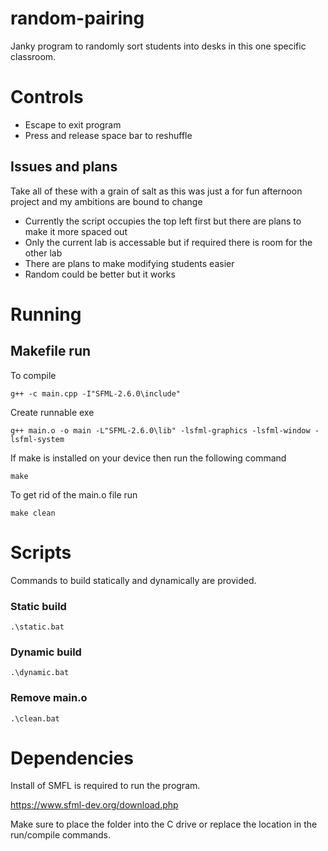 # random-pairing
Janky program to randomly sort students into desks in this one specific classroom.

# Controls
- Escape to exit program
- Press and release space bar to reshuffle

## Issues and plans
Take all of these with a grain of salt as this was just a for fun afternoon project and my ambitions are bound to change
- Currently the script occupies the top left first but there are plans to make it more spaced out
- Only the current lab is accessable but if required there is room for the other lab
- There are plans to make modifying students easier
- Random could be better but it works


# Running

## Makefile run
To compile
```
g++ -c main.cpp -I"SFML-2.6.0\include"
```

Create runnable exe
```
g++ main.o -o main -L"SFML-2.6.0\lib" -lsfml-graphics -lsfml-window -lsfml-system
```

If make is installed on your device then run the following command

```
make
```
To get rid of the main.o file run
```
make clean
```

# Scripts
Commands to build statically and dynamically are provided.

### Static build
```
.\static.bat
```
### Dynamic build
```
.\dynamic.bat
```
### Remove main.o
```
.\clean.bat
```

# Dependencies
Install of SMFL is required to run the program.

https://www.sfml-dev.org/download.php

Make sure to place the folder into the C drive or replace the location in the run/compile commands.
